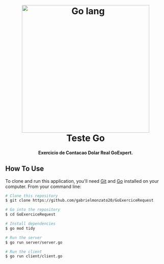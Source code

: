
<h1 align="center">
  <br>
  <a href="http://www.amitmerchant.com/electron-markdownify"><img src="https://miro.medium.com/max/11668/1*T5HJv_JYlmBALYbaNlKzcA.png" alt="Go lang" width="400"></a>
  <br>
  Teste Go
  <br>
</h1>

<h4 align="center">Exercicio de Contacao Dolar Real GoExpert</a>.</h4>







## How To Use

To clone and run this application, you'll need [Git](https://git-scm.com) and [Go](https://go.dev/doc/tutorial/getting-started#install)  installed on your computer. From your command line:

```bash
# Clone this repository
$ git clone https://github.com/gabrielmonzato20/GoExerciceRequest

# Go into the repository
$ cd GoExerciceRequest

# Install dependencies
$ go mod tidy 

# Run the server
$ go run server/server.go

# Run the client
$ go run client/client.go
```


